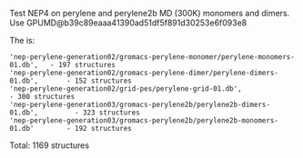 Test NEP4 on perylene and perylene2b MD (300K) monomers and dimers. Use GPUMD@b39c89eaaa41390ad51df5f891d30253e6f093e8

The is:

    'nep-perylene-generation02/gromacs-perylene-monomer/perylene-monomers-01.db',   - 197 structures
    'nep-perylene-generation02/gromacs-perylene-dimer/perylene-dimers-01.db',       - 152 structures
    'nep-perylene-generation02/grid-pes/perylene-grid-01.db',                       - 300 structures
    'nep-perylene-generation03/gromacs-perylene2b/perylene2b-dimers-01.db',         - 323 structures
    'nep-perylene-generation03/gromacs-perylene2b/perylene2b-monomers-01.db'        - 192 structures

Total: 1169 structures
